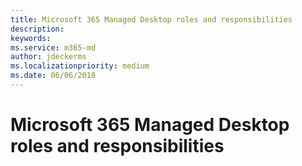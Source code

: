 ```yaml
---
title: Microsoft 365 Managed Desktop roles and responsibilities
description:  
keywords: 
ms.service: m365-md
author: jdeckerms
ms.localizationpriority: medium
ms.date: 06/06/2018
---
```


# Microsoft 365 Managed Desktop roles and responsibilities


<!--This topic is the target for a "Learn more" link in the Admin Portal (aka.ms/admin-access); do not delete.-->
